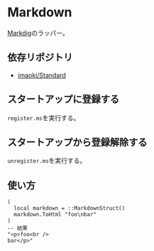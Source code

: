 # Markdown

[Markdig](https://github.com/xoofx/markdig)のラッパー。

## 依存リポジトリ

* [imaoki/Standard](https://github.com/imaoki/Standard)

## スタートアップに登録する

`register.ms`を実行する。

## スタートアップから登録解除する

`unregister.ms`を実行する。

## 使い方

```maxscript
(
  local markdown = ::MarkdownStruct()
  markdown.ToHtml "foo\nbar"
)
-- 結果
"<p>foo<br />
bar</p>"
```
